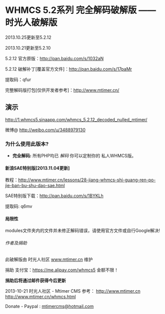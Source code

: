 <h1>WHMCS 5.2系列 完全解码破解版 —— 时光人破解版</h1>

2013.10.25更新至5.2.12

2013.10.21更新至5.2.10

5.2.12 官方原版：http://pan.baidu.com/s/1032aN

5.2.12 破解补丁[覆盖官方文件]：http://pan.baidu.com/s/17paMr

提取码：qfur

完整解码版打包[仅供开发者参考]：http://www.mtimer.cn/



<h2>演示</h2>

http://1.whmcs5.sinaapp.com/whmcs_5.2.12_decoded_nulled_mtimer/

微博@ http://weibo.com/u/3488979130

<h3>为什么使用此版本?</h3>

<ul>
<li>
<strong>完全解码:</strong> 所有PHP均已 <em>解码</em> 你可以定制你的 私人WHMCS版。</li>
</ul>

<h4>新浪SAE特别版[2013.11.04更新]</h4>

教程：http://www.mtimer.cn/lessons/28-jiang-whmcs-shi-guang-ren-po-jie-ban-bu-shu-dao-sae.html

SAE特别版下载：http://pan.baidu.com/s/1BYKLh

提取码: q6mv


<h4>局限性</h4>

modules文件夹内的文件并未修正解码错误，请使用官方文件或自行Google解决!


<h6>作者及捐助</h6>

此破解版由 时光人社区 www.mtimer.cn 维护

捐助 支付宝：https://me.alipay.com/whmcs5 金额不限！

<strong>捐助后将通过邮件获得今后更新</strong>

2013-10-21 时光人社区 - Mtimer CMS
参考：
http://www.mtimer.cn
http://www.mtimer.cn/whmcs.html


Donate - Paypal : mtimercms@hotmail.com